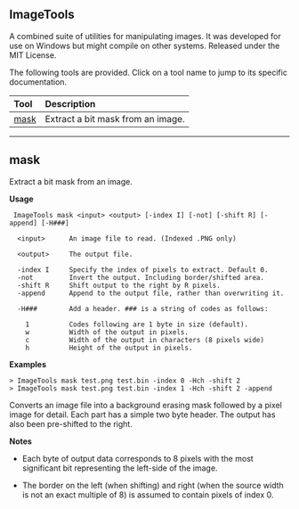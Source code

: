 
ImageTools
----------

A combined suite of utilities for manipulating images.
It was developed for use on Windows but might compile on other systems.
Released under the MIT License.

The following tools are provided. Click on a tool name to jump to its specific documentation.

Tool  |Description
:---|:------------
[mask](#mask) | Extract a bit mask from an image.

---

## mask

Extract a bit mask from an image.

**Usage**
```
 ImageTools mask <input> <output> [-index I] [-not] [-shift R] [-append] [-H###]

  <input>      An image file to read. (Indexed .PNG only)

  <output>     The output file.

  -index I     Specify the index of pixels to extract. Default 0.
  -not         Invert the output. Including border/shifted area.
  -shift R     Shift output to the right by R pixels.
  -append      Append to the output file, rather than overwriting it.

  -H###        Add a header. ### is a string of codes as follows:

    1          Codes following are 1 byte in size (default).
    w          Width of the output in pixels.
    c          Width of the output in characters (8 pixels wide)
    h          Height of the output in pixels.
```

**Examples**

```
> ImageTools mask test.png test.bin -index 0 -Hch -shift 2
> ImageTools mask test.png test.bin -index 1 -Hch -shift 2 -append
```

Converts an image file into a background erasing mask followed by a pixel image for detail. Each part has a simple two byte header. The output has also been pre-shifted to the right.

**Notes**

* Each byte of output data corresponds to 8 pixels with the most significant bit representing the left-side of the image.

* The border on the left (when shifting) and right (when the source width is not an exact multiple of 8) is assumed to contain pixels of index 0.


